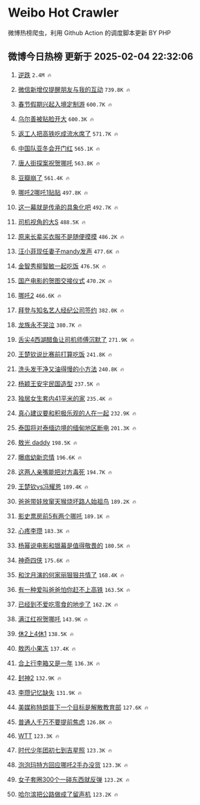 # Weibo Hot Crawler 



微博热榜爬虫，利用 Github Action 的调度脚本更新 BY PHP 


## 微博今日热榜 更新于 2025-02-04 22:32:06 
1. [逆跌](https://s.weibo.com/weibo?q=%E9%80%86%E8%B7%8C&t=31&band_rank=1&Refer=top) `2.4M 🔥` 

1. [微信新增仅提醒朋友与我的互动](https://s.weibo.com/weibo?q=%23%E5%BE%AE%E4%BF%A1%E6%96%B0%E5%A2%9E%E4%BB%85%E6%8F%90%E9%86%92%E6%9C%8B%E5%8F%8B%E4%B8%8E%E6%88%91%E7%9A%84%E4%BA%92%E5%8A%A8%23&t=31&band_rank=2&Refer=top) `739.8K 🔥` 

1. [春节假期兴起入境定制游](https://s.weibo.com/weibo?q=%23%E6%98%A5%E8%8A%82%E5%81%87%E6%9C%9F%E5%85%B4%E8%B5%B7%E5%85%A5%E5%A2%83%E5%AE%9A%E5%88%B6%E6%B8%B8%23&t=31&band_rank=3&Refer=top) `600.7K 🔥` 

1. [乌尔善被贴脸开大](https://s.weibo.com/weibo?q=%E4%B9%8C%E5%B0%94%E5%96%84%E8%A2%AB%E8%B4%B4%E8%84%B8%E5%BC%80%E5%A4%A7&t=31&band_rank=4&Refer=top) `600.3K 🔥` 

1. [返工人把高铁吃成流水席了](https://s.weibo.com/weibo?q=%23%E8%BF%94%E5%B7%A5%E4%BA%BA%E6%8A%8A%E9%AB%98%E9%93%81%E5%90%83%E6%88%90%E6%B5%81%E6%B0%B4%E5%B8%AD%E4%BA%86%23&t=31&band_rank=5&Refer=top) `571.7K 🔥` 

1. [中国队亚冬会开门红](https://s.weibo.com/weibo?q=%23%E4%B8%AD%E5%9B%BD%E9%98%9F%E4%BA%9A%E5%86%AC%E4%BC%9A%E5%BC%80%E9%97%A8%E7%BA%A2%23&t=31&band_rank=6&Refer=top) `565.1K 🔥` 

1. [唐人街探案祝贺哪吒](https://s.weibo.com/weibo?q=%23%E5%94%90%E4%BA%BA%E8%A1%97%E6%8E%A2%E6%A1%88%E7%A5%9D%E8%B4%BA%E5%93%AA%E5%90%92%23&t=31&band_rank=7&Refer=top) `563.8K 🔥` 

1. [豆瓣崩了](https://s.weibo.com/weibo?q=%E8%B1%86%E7%93%A3%E5%B4%A9%E4%BA%86&t=31&band_rank=8&Refer=top) `561.4K 🔥` 

1. [哪吒2哪吒1贴贴](https://s.weibo.com/weibo?q=%23%E5%93%AA%E5%90%922%E5%93%AA%E5%90%921%E8%B4%B4%E8%B4%B4%23&t=31&band_rank=9&Refer=top) `497.8K 🔥` 

1. [这一幕就是传承的具象化吧](https://s.weibo.com/weibo?q=%23%E8%BF%99%E4%B8%80%E5%B9%95%E5%B0%B1%E6%98%AF%E4%BC%A0%E6%89%BF%E7%9A%84%E5%85%B7%E8%B1%A1%E5%8C%96%E5%90%A7%23&t=31&band_rank=10&Refer=top) `492.7K 🔥` 

1. [司机视角的大S](https://s.weibo.com/weibo?q=%23%E5%8F%B8%E6%9C%BA%E8%A7%86%E8%A7%92%E7%9A%84%E5%A4%A7S%23&t=31&band_rank=11&Refer=top) `488.5K 🔥` 

1. [原来长辈买衣服不是随便摸摸](https://s.weibo.com/weibo?q=%E5%8E%9F%E6%9D%A5%E9%95%BF%E8%BE%88%E4%B9%B0%E8%A1%A3%E6%9C%8D%E4%B8%8D%E6%98%AF%E9%9A%8F%E4%BE%BF%E6%91%B8%E6%91%B8&t=31&band_rank=12&Refer=top) `486.2K 🔥` 

1. [汪小菲现任妻子mandy发声](https://s.weibo.com/weibo?q=%23%E6%B1%AA%E5%B0%8F%E8%8F%B2%E7%8E%B0%E4%BB%BB%E5%A6%BB%E5%AD%90mandy%E5%8F%91%E5%A3%B0%23&t=31&band_rank=13&Refer=top) `477.6K 🔥` 

1. [金智秀柳智敏一起吃饭](https://s.weibo.com/weibo?q=%23%E9%87%91%E6%99%BA%E7%A7%80%E6%9F%B3%E6%99%BA%E6%95%8F%E4%B8%80%E8%B5%B7%E5%90%83%E9%A5%AD%23&t=31&band_rank=14&Refer=top) `476.5K 🔥` 

1. [国产电影的贺图交接仪式](https://s.weibo.com/weibo?q=%23%E5%9B%BD%E4%BA%A7%E7%94%B5%E5%BD%B1%E7%9A%84%E8%B4%BA%E5%9B%BE%E4%BA%A4%E6%8E%A5%E4%BB%AA%E5%BC%8F%23&t=31&band_rank=15&Refer=top) `470.2K 🔥` 

1. [哪吒2](https://s.weibo.com/weibo?q=%E5%93%AA%E5%90%922&t=31&band_rank=16&Refer=top) `466.6K 🔥` 

1. [拜登与知名艺人经纪公司签约](https://s.weibo.com/weibo?q=%23%E6%8B%9C%E7%99%BB%E4%B8%8E%E7%9F%A5%E5%90%8D%E8%89%BA%E4%BA%BA%E7%BB%8F%E7%BA%AA%E5%85%AC%E5%8F%B8%E7%AD%BE%E7%BA%A6%23&t=31&band_rank=17&Refer=top) `382.0K 🔥` 

1. [龙族永不哭泣](https://s.weibo.com/weibo?q=%E9%BE%99%E6%97%8F%E6%B0%B8%E4%B8%8D%E5%93%AD%E6%B3%A3&t=31&band_rank=18&Refer=top) `380.7K 🔥` 

1. [舌尖4西湖醋鱼让司机师傅沉默了](https://s.weibo.com/weibo?q=%23%E8%88%8C%E5%B0%964%E8%A5%BF%E6%B9%96%E9%86%8B%E9%B1%BC%E8%AE%A9%E5%8F%B8%E6%9C%BA%E5%B8%88%E5%82%85%E6%B2%89%E9%BB%98%E4%BA%86%23&t=31&band_rank=19&Refer=top) `271.9K 🔥` 

1. [王楚钦说比赛前打算吃饭](https://s.weibo.com/weibo?q=%E7%8E%8B%E6%A5%9A%E9%92%A6%E8%AF%B4%E6%AF%94%E8%B5%9B%E5%89%8D%E6%89%93%E7%AE%97%E5%90%83%E9%A5%AD&t=31&band_rank=20&Refer=top) `241.8K 🔥` 

1. [洗头发干净又油得慢的小方法](https://s.weibo.com/weibo?q=%23%E6%B4%97%E5%A4%B4%E5%8F%91%E5%B9%B2%E5%87%80%E5%8F%88%E6%B2%B9%E5%BE%97%E6%85%A2%E7%9A%84%E5%B0%8F%E6%96%B9%E6%B3%95%23&t=31&band_rank=21&Refer=top) `240.8K 🔥` 

1. [杨颖王安宇民国造型](https://s.weibo.com/weibo?q=%23%E6%9D%A8%E9%A2%96%E7%8E%8B%E5%AE%89%E5%AE%87%E6%B0%91%E5%9B%BD%E9%80%A0%E5%9E%8B%23&t=31&band_rank=22&Refer=top) `237.5K 🔥` 

1. [独居女生套内41平米的家](https://s.weibo.com/weibo?q=%E7%8B%AC%E5%B1%85%E5%A5%B3%E7%94%9F%E5%A5%97%E5%86%8541%E5%B9%B3%E7%B1%B3%E7%9A%84%E5%AE%B6&t=31&band_rank=23&Refer=top) `235.4K 🔥` 

1. [真心建议要和积极乐观的人在一起](https://s.weibo.com/weibo?q=%23%E7%9C%9F%E5%BF%83%E5%BB%BA%E8%AE%AE%E8%A6%81%E5%92%8C%E7%A7%AF%E6%9E%81%E4%B9%90%E8%A7%82%E7%9A%84%E4%BA%BA%E5%9C%A8%E4%B8%80%E8%B5%B7%23&t=31&band_rank=24&Refer=top) `232.9K 🔥` 

1. [泰国将对泰缅边境的缅甸地区断电](https://s.weibo.com/weibo?q=%23%E6%B3%B0%E5%9B%BD%E5%B0%86%E5%AF%B9%E6%B3%B0%E7%BC%85%E8%BE%B9%E5%A2%83%E7%9A%84%E7%BC%85%E7%94%B8%E5%9C%B0%E5%8C%BA%E6%96%AD%E7%94%B5%23&t=31&band_rank=25&Refer=top) `201.3K 🔥` 

1. [敖光 daddy](https://s.weibo.com/weibo?q=%E6%95%96%E5%85%89%20daddy&t=31&band_rank=26&Refer=top) `198.5K 🔥` 

1. [曝痞幼新恋情](https://s.weibo.com/weibo?q=%23%E6%9B%9D%E7%97%9E%E5%B9%BC%E6%96%B0%E6%81%8B%E6%83%85%23&t=31&band_rank=27&Refer=top) `196.6K 🔥` 

1. [这两人亲嘴能把对方毒死](https://s.weibo.com/weibo?q=%E8%BF%99%E4%B8%A4%E4%BA%BA%E4%BA%B2%E5%98%B4%E8%83%BD%E6%8A%8A%E5%AF%B9%E6%96%B9%E6%AF%92%E6%AD%BB&t=31&band_rank=28&Refer=top) `194.7K 🔥` 

1. [王楚钦vs冯耀恩](https://s.weibo.com/weibo?q=%23%E7%8E%8B%E6%A5%9A%E9%92%A6vs%E5%86%AF%E8%80%80%E6%81%A9%23&t=31&band_rank=29&Refer=top) `189.4K 🔥` 

1. [爸爸带娃放窜天猴烧坏路人始祖鸟](https://s.weibo.com/weibo?q=%23%E7%88%B8%E7%88%B8%E5%B8%A6%E5%A8%83%E6%94%BE%E7%AA%9C%E5%A4%A9%E7%8C%B4%E7%83%A7%E5%9D%8F%E8%B7%AF%E4%BA%BA%E5%A7%8B%E7%A5%96%E9%B8%9F%23&t=31&band_rank=30&Refer=top) `189.2K 🔥` 

1. [影史票房前5有两个哪吒](https://s.weibo.com/weibo?q=%23%E5%BD%B1%E5%8F%B2%E7%A5%A8%E6%88%BF%E5%89%8D5%E6%9C%89%E4%B8%A4%E4%B8%AA%E5%93%AA%E5%90%92%23&t=31&band_rank=31&Refer=top) `189.1K 🔥` 

1. [心疼李瓒](https://s.weibo.com/weibo?q=%E5%BF%83%E7%96%BC%E6%9D%8E%E7%93%92&t=31&band_rank=32&Refer=top) `183.3K 🔥` 

1. [杨幂说电影和银幕是值得敬畏的](https://s.weibo.com/weibo?q=%E6%9D%A8%E5%B9%82%E8%AF%B4%E7%94%B5%E5%BD%B1%E5%92%8C%E9%93%B6%E5%B9%95%E6%98%AF%E5%80%BC%E5%BE%97%E6%95%AC%E7%95%8F%E7%9A%84&t=31&band_rank=33&Refer=top) `180.5K 🔥` 

1. [神奇四侠](https://s.weibo.com/weibo?q=%E7%A5%9E%E5%A5%87%E5%9B%9B%E4%BE%A0&t=31&band_rank=34&Refer=top) `175.6K 🔥` 

1. [和沈月演的何家丽狠狠共情了](https://s.weibo.com/weibo?q=%E5%92%8C%E6%B2%88%E6%9C%88%E6%BC%94%E7%9A%84%E4%BD%95%E5%AE%B6%E4%B8%BD%E7%8B%A0%E7%8B%A0%E5%85%B1%E6%83%85%E4%BA%86&t=31&band_rank=35&Refer=top) `168.4K 🔥` 

1. [有一种爱叫爸爸怕你赶不上高铁](https://s.weibo.com/weibo?q=%E6%9C%89%E4%B8%80%E7%A7%8D%E7%88%B1%E5%8F%AB%E7%88%B8%E7%88%B8%E6%80%95%E4%BD%A0%E8%B5%B6%E4%B8%8D%E4%B8%8A%E9%AB%98%E9%93%81&t=31&band_rank=36&Refer=top) `163.5K 🔥` 

1. [已经到不爱吃零食的地步了](https://s.weibo.com/weibo?q=%E5%B7%B2%E7%BB%8F%E5%88%B0%E4%B8%8D%E7%88%B1%E5%90%83%E9%9B%B6%E9%A3%9F%E7%9A%84%E5%9C%B0%E6%AD%A5%E4%BA%86&t=31&band_rank=37&Refer=top) `162.2K 🔥` 

1. [满江红祝贺哪吒](https://s.weibo.com/weibo?q=%23%E6%BB%A1%E6%B1%9F%E7%BA%A2%E7%A5%9D%E8%B4%BA%E5%93%AA%E5%90%92%23&t=31&band_rank=38&Refer=top) `143.9K 🔥` 

1. [休2上4休1](https://s.weibo.com/weibo?q=%23%E4%BC%912%E4%B8%8A4%E4%BC%911%23&t=31&band_rank=39&Refer=top) `138.5K 🔥` 

1. [敖丙小果冻](https://s.weibo.com/weibo?q=%E6%95%96%E4%B8%99%E5%B0%8F%E6%9E%9C%E5%86%BB&t=31&band_rank=40&Refer=top) `137.4K 🔥` 

1. [合上行李箱又是一年](https://s.weibo.com/weibo?q=%23%E5%90%88%E4%B8%8A%E8%A1%8C%E6%9D%8E%E7%AE%B1%E5%8F%88%E6%98%AF%E4%B8%80%E5%B9%B4%23&t=31&band_rank=41&Refer=top) `136.3K 🔥` 

1. [封神2](https://s.weibo.com/weibo?q=%E5%B0%81%E7%A5%9E2&t=31&band_rank=42&Refer=top) `132.9K 🔥` 

1. [李瓒记忆缺失](https://s.weibo.com/weibo?q=%23%E6%9D%8E%E7%93%92%E8%AE%B0%E5%BF%86%E7%BC%BA%E5%A4%B1%23&t=31&band_rank=43&Refer=top) `131.9K 🔥` 

1. [美媒称特朗普下一个目标是解散教育部](https://s.weibo.com/weibo?q=%23%E7%BE%8E%E5%AA%92%E7%A7%B0%E7%89%B9%E6%9C%97%E6%99%AE%E4%B8%8B%E4%B8%80%E4%B8%AA%E7%9B%AE%E6%A0%87%E6%98%AF%E8%A7%A3%E6%95%A3%E6%95%99%E8%82%B2%E9%83%A8%23&t=31&band_rank=44&Refer=top) `127.6K 🔥` 

1. [普通人千万不要提前焦虑](https://s.weibo.com/weibo?q=%23%E6%99%AE%E9%80%9A%E4%BA%BA%E5%8D%83%E4%B8%87%E4%B8%8D%E8%A6%81%E6%8F%90%E5%89%8D%E7%84%A6%E8%99%91%23&t=31&band_rank=45&Refer=top) `126.8K 🔥` 

1. [WTT](https://s.weibo.com/weibo?q=WTT&t=31&band_rank=46&Refer=top) `123.3K 🔥` 

1. [时代少年团初七到吉星照](https://s.weibo.com/weibo?q=%23%E6%97%B6%E4%BB%A3%E5%B0%91%E5%B9%B4%E5%9B%A2%E5%88%9D%E4%B8%83%E5%88%B0%E5%90%89%E6%98%9F%E7%85%A7%23&t=31&band_rank=47&Refer=top) `123.3K 🔥` 

1. [泡泡玛特方回应哪吒2手办没货](https://s.weibo.com/weibo?q=%23%E6%B3%A1%E6%B3%A1%E7%8E%9B%E7%89%B9%E6%96%B9%E5%9B%9E%E5%BA%94%E5%93%AA%E5%90%922%E6%89%8B%E5%8A%9E%E6%B2%A1%E8%B4%A7%23&t=31&band_rank=48&Refer=top) `123.3K 🔥` 

1. [女子套圈300个一碰东西就反弹](https://s.weibo.com/weibo?q=%23%E5%A5%B3%E5%AD%90%E5%A5%97%E5%9C%88300%E4%B8%AA%E4%B8%80%E7%A2%B0%E4%B8%9C%E8%A5%BF%E5%B0%B1%E5%8F%8D%E5%BC%B9%23&t=31&band_rank=49&Refer=top) `123.2K 🔥` 

1. [哈尔滨把公路做成了留声机](https://s.weibo.com/weibo?q=%23%E5%93%88%E5%B0%94%E6%BB%A8%E6%8A%8A%E5%85%AC%E8%B7%AF%E5%81%9A%E6%88%90%E4%BA%86%E7%95%99%E5%A3%B0%E6%9C%BA%23&t=31&band_rank=50&Refer=top) `123.2K 🔥` 

